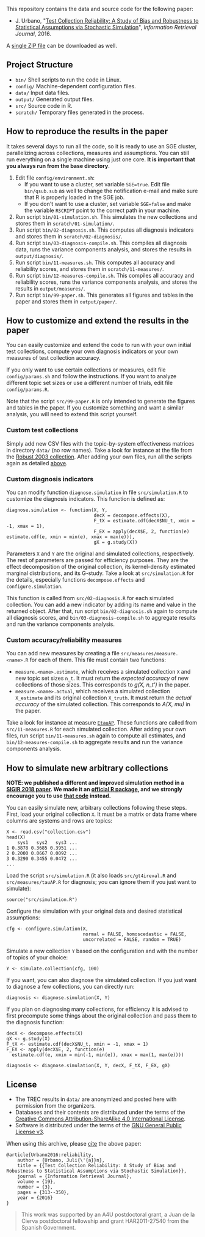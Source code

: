 This repository contains the data and source code for the following paper:

* J. Urbano, "[Test Collection Reliability: A Study of Bias and Robustness to Statistical Assumptions via Stochastic Simulation](http://julian-urbano.info/files/publications/064-test-collection-reliability-study-bias-robustness-statistical-assumptions-stochastic-simulation.pdf)", *Information Retrieval Journal*, 2016.

A [single ZIP file](https://github.com/julian-urbano/irj2015-reliability/archive/master.zip) can be downloaded as well.

## Project Structure

* `bin/` Shell scripts to run the code in Linux.
* `config/` Machine-dependent configuration files.
* `data/` Input data files.
* `output/` Generated output files.
* `src/` Source code in R.
* `scratch/` Temporary files generated in the process.

## How to reproduce the results in the paper 

It takes several days to run all the code, so it is ready to use an SGE cluster, parallelizing across collections, measures and assumptions. You can still run everything on a single machine using just one core. **It is important that you always run from the base directory**.

1. Edit file `config/environment.sh`:
    * If you want to use a cluster, set variable `SGE=true`. Edit file `bin/qsub.sub` as well to change the notification e-mail and make sure that R is properly loaded in the SGE job.
    * If you don't want to use a cluster, set variable `SGE=false` and make the variable `RSCRIPT` point to the correct path in your machine.
2. Run script `bin/01-simulation.sh`. This simulates the new collections and stores them in `scratch/01-simulation/`.
3. Run script `bin/02-diagnosis.sh`. This computes all diagnosis indicators and stores them in `scratch/02-diagnosis/`.
4. Run script `bin/03-diagnosis-compile.sh`. This compiles all diagnosis data, runs the variance components analysis, and stores the results in `output/diagnosis/`.
5. Run script `bin/11-measures.sh`. This computes all accuracy and reliability scores, and stores them in `scratch/11-measures/`.
6. Run script `bin/12-measures-compile.sh`. This compiles all accuracy and reliability scores, runs the variance components analysis, and stores the results in `output/measures/`.
7. Run script `bin/99-paper.sh`. This generates all figures and tables in the paper and stores them in `output/paper/`.

## How to customize and extend the results in the paper

You can easily customize and extend the code to run with your own initial test collections, compute your own diagnosis indicators or your own measures of test collection accuracy. 

If you only want to use certain collections or measures, edit file `config/params.sh` and follow the instructions. If you want to analyze different topic set sizes or use a different number of trials, edit file `config/params.R`.

Note that the script `src/99-paper.R` is only intended to generate the figures and tables in the paper. If you customize something and want a similar analysis, you will need to extend this script yourself.

### Custom test collections

Simply add new CSV files with the topic-by-system effectiveness matrices in directory `data/` (no row names). Take a look for instance at the file from the [Robust 2003 collection](/data/robust2003.csv). After adding your own files, run all the scripts again as detailed [above](#how-to-reproduce-the-results-in-the-paper).

### Custom diagnosis indicators

You can modify function `diagnose.simulation` in file `src/simulation.R` to customize the diagnosis indicators. This function is defined as:

    diagnose.simulation <- function(X, Y,
                                    decX = decompose.effects(X),
                                    F_tX = estimate.cdf(decX$NU_t, xmin = -1, xmax = 1),
                                    F_EX = apply(decX$E, 2, function(e) estimate.cdf(e, xmin = min(e), xmax = max(e))),
                                    gX = g.study(X))

Parameters `X` and `Y` are the original and simulated collections, respectively. The rest of parameters are passed for efficiency purposes. They are the effect decomposition of the original collection, its kernel-density estimated marginal distributions, and its G-study. Take a look at `src/simulation.R` for the details, especially functions `decompose.effects` and `configure.simulation`.

This function is called from `src/02-diagnosis.R` for each simulated collection. You can add a new indicator by adding its name and value in the returned object. After that, run script `bin/02-diagnosis.sh` again to compute all diagnosis scores, and `bin/03-diagnosis-compile.sh` to aggregate results and run the variance components analysis.

### Custom accuracy/reliability measures

You can add new measures by creating a file `src/measures/measure.<name>.R` for each of them. This file must contain two functions:

* `measure.<name>.estimate`, which receives a simulated collection `X` and new topic set sizes `n_t`. It must return the *expected accuracy* of new collections of those sizes. This corresponds to *g(X, n_t')* in the paper.
* `measure.<name>.actual`, which receives a simulated collection `X_estimate` and its original collection `X_truth`. It must return the *actual accuracy* of the simulated collection. This corresponds to *A(X, mu)* in the paper.

Take a look for instance at measure [`EtauAP`](/src/measures/measure.EtauAP.R). These functions are called from `src/11-measures.R` for each simulated collection. After adding your own files, run script `bin/11-measures.sh` again to compute all estimates, and `bin/12-measures-compile.sh` to aggregate results and run the variance components analysis.

## How to simulate new arbitrary collections

**NOTE: we published a different and improved simulation method in a [SIGIR 2018 paper](https://github.com/julian-urbano/sigir2018-simulation). We made it an [official R package](https://cran.r-project.org/web/packages/simIReff/index.html), and we strongly encourage you to use [that code](https://github.com/julian-urbano/simIReff) instead.**

You can easily simulate new, arbitrary collections following these steps. First, load your original collection `X`. It must be a matrix or data frame where columns are systems and rows are topics:

    X <- read.csv("collection.csv")
    head(X)
        sys1   sys2   sys3 ...
    1 0.3878 0.3685 0.3951 ...
    2 0.2000 0.0667 0.0092 ...
    3 0.3290 0.3455 0.0472 ...
    ...

Load the script `src/simulation.R` (it also loads `src/gt4ireval.R` and `src/measures/tauAP.R` for diagnosis; you can ignore them if you just want to simulate):

    source("src/simulation.R")

Configure the simulation with your original data and desired statistical assumptions:

    cfg <- configure.simulation(X,
                                normal = FALSE, homoscedastic = FALSE,
                                uncorrelated = FALSE, random = TRUE)

Simulate a new collection `Y` based on the configuration and with the number of topics of your choice:
 
    Y <- simulate.collection(cfg, 100)

If you want, you can also diagnose the simulated collection. If you just want to diagnose a few collections, you can directly run:

    diagnosis <- diagnose.simulation(X, Y)

If you plan on diagnosing many collections, for efficiency it is advised to first precompute some things about the original collection and pass them to the diagnosis function:

    decX <- decompose.effects(X)
    gX <- g.study(X)
    F_tX <- estimate.cdf(decX$NU_t, xmin = -1, xmax = 1)
    F_EX <- apply(decX$E, 2, function(e)
      estimate.cdf(e, xmin = min(-1, min(e)), xmax = max(1, max(e))))

    diagnosis <- diagnose.simulation(X, Y, decX, F_tX, F_EX, gX)

## License

* The TREC results in `data/` are anonymized and posted here with permission from the organizers.
* Databases and their contents are distributed under the terms of the [Creative Commons Attribution-ShareAlike 4.0 International License](http://creativecommons.org/licenses/by-sa/4.0/).
* Software is distributed under the terms of the [GNU General Public License v3](http://www.gnu.org/licenses/gpl-3.0-standalone.html).

When using this archive, please [cite](CITE.bib) the above paper:

    @article{Urbano2016:reliability,
        author = {Urbano, Juli{\'{a}}n},
        title = {{Test Collection Reliability: A Study of Bias and Robustness to Statistical Assumptions via Stochastic Simulation}},
        journal = {Information Retrieval Journal},
        volume = {19},
        number = {3},
        pages = {313--350},
        year = {2016}
    }

> This work was supported by an A4U postdoctoral grant, a Juan de la Cierva postdoctoral fellowship and grant HAR2011-27540 from the Spanish Government.
